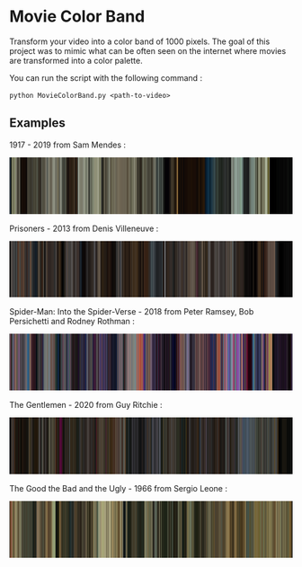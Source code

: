# Movie Color Band

Transform your video into a color band of 1000 pixels. The goal of this project was to mimic what can be often seen on the internet where movies are transformed into a color palette.

You can run the script with the following command :
```
python MovieColorBand.py <path-to-video>
```

## Examples

1917 - 2019 from Sam Mendes :

![1917](./readme/1917.png)

Prisoners - 2013 from Denis Villeneuve :

![Prisoners](./readme/Prisoners.png)

Spider-Man: Into the Spider-Verse - 2018 from Peter Ramsey, Bob Persichetti and Rodney Rothman :

![Spider-Verse](./readme/Spider-Verse.png)

The Gentlemen - 2020 from Guy Ritchie :

![Gentlemen](./readme/Gentlemen.png)

The Good the Bad and the Ugly - 1966 from Sergio Leone :

![The.Good.the.Bad.and.the.Ugly](./readme/The.Good.the.Bad.and.the.Ugly.png)